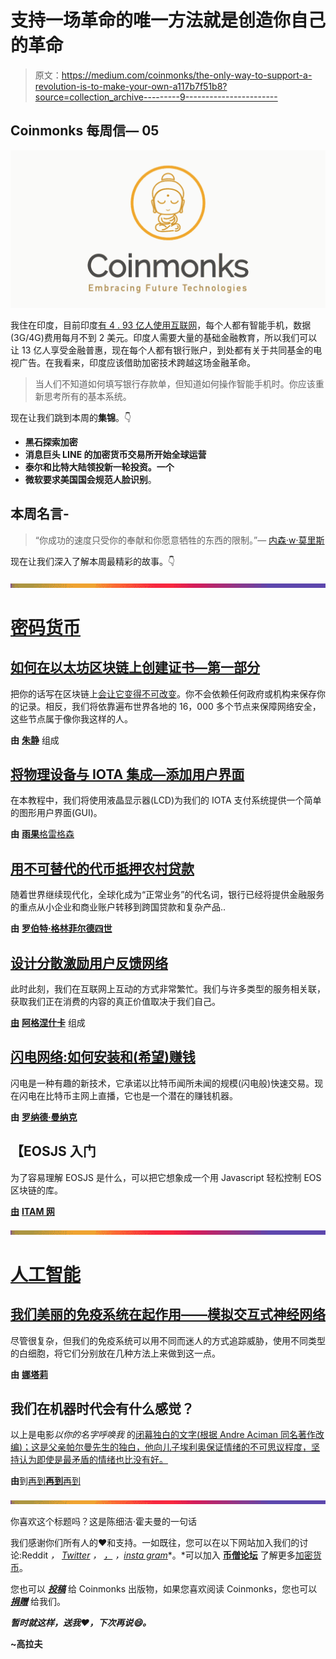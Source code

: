 # 支持一场革命的唯一方法就是创造你自己的革命

> 原文：<https://medium.com/coinmonks/the-only-way-to-support-a-revolution-is-to-make-your-own-a117b7f51b8?source=collection_archive---------9----------------------->

## Coinmonks 每周信— 05

![](img/a8f11514568647ebfa7debf2b408b963.png)

我住在印度，目前印度[有 4 . 93 亿人使用互联网](https://en.wikipedia.org/wiki/Internet_in_India)，每个人都有智能手机，数据(3G/4G)费用每月不到 2 美元。印度人需要大量的基础金融教育，所以我们可以让 13 亿人享受金融普惠，现在每个人都有银行账户，到处都有关于共同基金的电视广告。在我看来，印度应该借助加密技术跨越这场金融革命。

> 当人们不知道如何填写银行存款单，但知道如何操作智能手机时。你应该重新思考所有的基本系统。

现在让我们跳到本周的**集锦**。👇

*   **黑石探索加密**
*   **消息巨头 LINE 的加密货币交易所开始全球运营**
*   **泰尔和比特大陆领投新一轮投资。一个**
*   **微软要求美国国会规范人脸识别**。

## 本周名言-

> “你成功的速度只受你的奉献和你愿意牺牲的东西的限制。”― [内森·w·莫里斯](https://www.goodreads.com/author/show/6551112.Nathan_W_Morris)

现在让我们深入了解本周最精彩的故事。👇

![](img/bbd4c520f7a63777145b65e0ebc51cba.png)

# [密码货币](https://medium.com/coinmonks/blockchain/home)

## [如何在以太坊区块链上创建证书—第一部分](/coinmonks/how-to-create-certificates-on-the-ethereum-blockchain-part-1-45564fd29595)

把你的话写在区块链上[会让它变得不可改变](https://www.verypossible.com/blog/blockchain-explained-how-does-immutability-work)。你不会依赖任何政府或机构来保存你的记录。相反，我们将依靠遍布世界各地的 16，000 多个节点来保障网络安全，这些节点属于像你我这样的人。

**由** [**朱静**](https://medium.com/u/60cd0f45aab?source=post_page-----a117b7f51b8--------------------------------) 组成

## [将物理设备与 IOTA 集成—添加用户界面](/coinmonks/integrating-physical-devices-with-iota-adding-a-user-interface-2fb028a8fee1)

在本教程中，我们将使用液晶显示器(LCD)为我们的 IOTA 支付系统提供一个简单的图形用户界面(GUI)。

**由** [**雨果**格雷格森](https://medium.com/u/7c720aa193df?source=post_page-----a117b7f51b8--------------------------------)

## [用不可替代的代币抵押农村贷款](/coinmonks/collateralizing-rural-loans-with-non-fungible-tokens-2f1e2dd718dc)

随着世界继续现代化，全球化成为“正常业务”的代名词，银行已经将提供金融服务的重点从小企业和商业账户转移到跨国贷款和复杂产品..

**由** [**罗伯特·格林菲尔德四世**](https://medium.com/u/43206075081e?source=post_page-----a117b7f51b8--------------------------------)

## [设计分散激励用户反馈网络](/coinmonks/designing-a-decentralized-incentive-userfeed-network-2a116e277444)

此时此刻，我们在互联网上互动的方式非常繁忙。我们与许多类型的服务相关联，获取我们正在消费的内容的真正价值取决于我们自己。

[**由**](/@agazima?source=post_header_lockup) [**阿格涅什卡**](https://medium.com/u/39d18e90402f?source=post_page-----a117b7f51b8--------------------------------) 组成

## [闪电网络:如何安装和(希望)赚钱](/coinmonks/the-lightning-network-how-to-install-and-hopefully-make-money-6e3058e3fa7c)

闪电是一种有趣的新技术，它承诺以比特币闻所未闻的规模(闪电般)快速交易。现在闪电在比特币主网上直播，它也是一个潜在的赚钱机器。

**由** [**罗纳德·曼纳克**](https://medium.com/u/4f0df331c712?source=post_page-----a117b7f51b8--------------------------------)

## 【EOSJS 入门

为了容易理解 EOSJS 是什么，可以把它想象成一个用 Javascript 轻松控制 EOS 区块链的库。

[**由**](/@itam?source=post_header_lockup) [**ITAM 网**](https://medium.com/u/4b7d12795602?source=post_page-----a117b7f51b8--------------------------------)

![](img/bbd4c520f7a63777145b65e0ebc51cba.png)

# [人工智能](https://medium.com/coinmonks/artificial-intelligence/home)

## [我们美丽的免疫系统在起作用——模拟交互式神经网络](/coinmonks/our-beautiful-immune-system-in-action-modeling-an-interactive-neural-network-1abdb40a868c)

尽管很复杂，但我们的免疫系统可以用不同而迷人的方式追踪威胁，使用不同类型的白细胞，将它们分别放在几种方法上来做到这一点。

**由** [**娜塔莉**](https://medium.com/u/418c077f9bfa?source=post_page-----a117b7f51b8--------------------------------)

## 我们在机器时代会有什么感觉？

以上是电影*以你的名字呼唤我* 的[闭幕独白的文字(根据 Andre Aciman 同名著作改编)；这是父亲帕尔曼先生的独白，他向儿子埃利奥保证情绪的不可思议程度，坚持认为即使是最矛盾的情绪也比没有好。](https://www.youtube.com/watch?v=BoTOd-j28Lw)

**由**到[再到**再到**再到](https://medium.com/u/d9e88b38ed72?source=post_page-----a117b7f51b8--------------------------------)

![](img/bbd4c520f7a63777145b65e0ebc51cba.png)

你喜欢这个标题吗？这是陈细洁·霍夫曼的一句话

我们感谢你们所有人的❤️和支持。一如既往，您可以在以下网站加入我们的讨论:Reddit *，* [*Twitter*](https://twitter.com/coinmonks) *，* [*，*](https://www.facebook.com/coinmonks/) *，*[*insta gram*](https://www.instagram.com/coinmonks)*。*可以加入 [**币僧论坛**](http://coinmonks.com) 了解更多[加密货币](https://medium.com/coinmonks/crypto/home)。

您也可以 [***投稿***](/coinmonks/how-to-get-published-on-coinmonks-publication-bdf172add414) 给 Coinmonks 出版物，如果您喜欢阅读 Coinmonks，您也可以 [***捐赠***](/coinmonks/monks-need-your-help-7440418d67ec) 给我们。

***暂时就这样，送我❤️，下次再说😄。***

**~高拉夫**